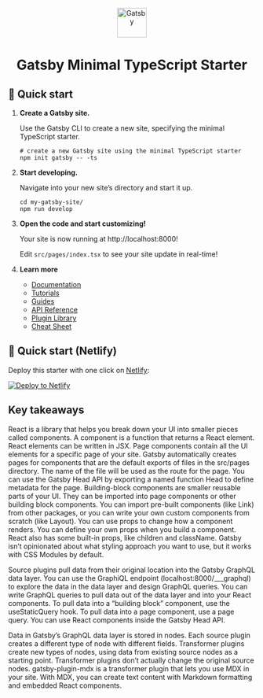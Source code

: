 <p align="center">
  <a href="https://www.gatsbyjs.com/?utm_source=starter&utm_medium=readme&utm_campaign=minimal-starter-ts">
    <img alt="Gatsby" src="https://www.gatsbyjs.com/Gatsby-Monogram.svg" width="60" />
  </a>
</p>
<h1 align="center">
  Gatsby Minimal TypeScript Starter
</h1>

## 🚀 Quick start

1.  **Create a Gatsby site.**

    Use the Gatsby CLI to create a new site, specifying the minimal TypeScript starter.

    ```shell
    # create a new Gatsby site using the minimal TypeScript starter
    npm init gatsby -- -ts
    ```

2.  **Start developing.**

    Navigate into your new site’s directory and start it up.

    ```shell
    cd my-gatsby-site/
    npm run develop
    ```

3.  **Open the code and start customizing!**

    Your site is now running at http://localhost:8000!

    Edit `src/pages/index.tsx` to see your site update in real-time!

4.  **Learn more**

    - [Documentation](https://www.gatsbyjs.com/docs/?utm_source=starter&utm_medium=readme&utm_campaign=minimal-starter-ts)
    - [Tutorials](https://www.gatsbyjs.com/docs/tutorial/?utm_source=starter&utm_medium=readme&utm_campaign=minimal-starter-ts)
    - [Guides](https://www.gatsbyjs.com/docs/how-to/?utm_source=starter&utm_medium=readme&utm_campaign=minimal-starter-ts)
    - [API Reference](https://www.gatsbyjs.com/docs/api-reference/?utm_source=starter&utm_medium=readme&utm_campaign=minimal-starter-ts)
    - [Plugin Library](https://www.gatsbyjs.com/plugins?utm_source=starter&utm_medium=readme&utm_campaign=minimal-starter-ts)
    - [Cheat Sheet](https://www.gatsbyjs.com/docs/cheat-sheet/?utm_source=starter&utm_medium=readme&utm_campaign=minimal-starter-ts)

## 🚀 Quick start (Netlify)

Deploy this starter with one click on [Netlify](https://app.netlify.com/signup):

[<img src="https://www.netlify.com/img/deploy/button.svg" alt="Deploy to Netlify" />](https://app.netlify.com/start/deploy?repository=https://github.com/gatsbyjs/gatsby-starter-minimal-ts)

## Key takeaways
React is a library that helps you break down your UI into smaller pieces called components. A component is a function that returns a React element. React elements can be written in JSX.
Page components contain all the UI elements for a specific page of your site. Gatsby automatically creates pages for components that are the default exports of files in the src/pages directory. The name of the file will be used as the route for the page.
You can use the Gatsby Head API by exporting a named function Head to define metadata for the page.
Building-block components are smaller reusable parts of your UI. They can be imported into page components or other building block components.
You can import pre-built components (like Link) from other packages, or you can write your own custom components from scratch (like Layout).
You can use props to change how a component renders. You can define your own props when you build a component. React also has some built-in props, like children and className.
Gatsby isn’t opinionated about what styling approach you want to use, but it works with CSS Modules by default.

Source plugins pull data from their original location into the Gatsby GraphQL data layer.
You can use the GraphiQL endpoint (localhost:8000/___graphql) to explore the data in the data layer and design GraphQL queries.
You can write GraphQL queries to pull data out of the data layer and into your React components.
To pull data into a “building block” component, use the useStaticQuery hook.
To pull data into a page component, use a page query.
You can use React components inside the Gatsby Head API.

Data in Gatsby’s GraphQL data layer is stored in nodes.
Each source plugin creates a different type of node with different fields.
Transformer plugins create new types of nodes, using data from existing source nodes as a starting point. Transformer plugins don’t actually change the original source nodes.
gatsby-plugin-mdx is a transformer plugin that lets you use MDX in your site. With MDX, you can create text content with Markdown formatting and embedded React components.

